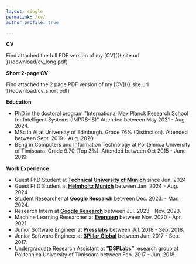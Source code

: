 ```yaml
---
layout: single
permalink: /cv/
author_profile: true

---
```


**CV**

Find attached the full PDF version of my [CV]({{ site.url }}/download/cv_long.pdf)

**Short 2-page CV**

Find attached the 2 page PDF version of my [CV]({{ site.url }}/download/cv_short.pdf)


**Education**
- PhD in the doctoral program "International Max Planck Research School for Intelligent Systems (IMPRS-IS)" Attended between May 2021 - Aug. 2024.
- MSc in AI at University of Edinburgh. Grade 76% (Distinction). Attended between Sept. 2019 - Aug. 2020.
- BEng in Computers and Information Technology at Politehnica University of Timisoara. Grade 9.70 (Top 3%). Attended between Oct 2015 - June 2019.

**Work Experience**
- Guest PhD Student at **[Technical University of Munich](https://www.tum.de/en/)** since Jun. 2024
- Guest PhD Student at **[Helmholtz Munich](https://www.helmholtz-munich.de/en)** between Jan. 2024 - Aug. 2024
- Student Researcher at **[Google Research](https://research.google/teams/perception/)** between Dec. 2023. - Mar. 2024.
- Research Intern at **[Google Research](https://research.google/teams/perception/)** between Jul. 2023 - Nov. 2023.
- Machine Learning Researcher at **[Everseen](https://everseen.com/)** between Nov. 2020 - Apr. 2021.
- Junior Software Engineer at **[Presslabs](https://www.presslabs.com/)** between Jul. 2018 - Sep. 2018. 
- Junior Software Engineer at **[3Pillar Global](https://www.3pillarglobal.com/)** between Jun. 2017 - Sep. 2017. 
- Undergraduate Research Assistant at **[”DSPLabs”](https://www.cs.upt.ro/index.php/research/cccti/dsplabs)** research group at Politehnica University of Timisoara between Feb. 2017 - Jun. 2018.


